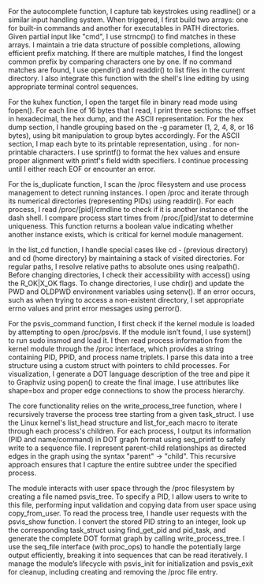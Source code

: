 For the autocomplete function, I capture tab keystrokes using readline() or a similar input handling system. When triggered, I first build two arrays: one for built-in commands and another for executables in PATH directories. Given partial input like "cmd", I use strncmp() to find matches in these arrays. I maintain a trie data structure of possible completions, allowing efficient prefix matching. If there are multiple matches, I find the longest common prefix by comparing characters one by one. If no command matches are found, I use opendir() and readdir() to list files in the current directory. I also integrate this function with the shell's line editing by using appropriate terminal control sequences.

For the kuhex function, I open the target file in binary read mode using fopen(). For each line of 16 bytes that I read, I print three sections: the offset in hexadecimal, the hex dump, and the ASCII representation. For the hex dump section, I handle grouping based on the -g parameter (1, 2, 4, 8, or 16 bytes), using bit manipulation to group bytes accordingly. For the ASCII section, I map each byte to its printable representation, using . for non-printable characters. I use sprintf() to format the hex values and ensure proper alignment with printf's field width specifiers. I continue processing until I either reach EOF or encounter an error.

For the is_duplicate function, I scan the /proc filesystem and use process management to detect running instances. I open /proc and iterate through its numerical directories (representing PIDs) using readdir(). For each process, I read /proc/[pid]/cmdline to check if it is another instance of the dash shell. I compare process start times from /proc/[pid]/stat to determine uniqueness. This function returns a boolean value indicating whether another instance exists, which is critical for kernel module management.

In the list_cd function, I handle special cases like cd - (previous directory) and cd (home directory) by maintaining a stack of visited directories. For regular paths, I resolve relative paths to absolute ones using realpath(). Before changing directories, I check their accessibility with access() using the R_OK|X_OK flags. To change directories, I use chdir() and update the PWD and OLDPWD environment variables using setenv(). If an error occurs, such as when trying to access a non-existent directory, I set appropriate errno values and print error messages using perror().

For the psvis_command function, I first check if the kernel module is loaded by attempting to open /proc/psvis. If the module isn’t found, I use system() to run sudo insmod and load it. I then read process information from the kernel module through the /proc interface, which provides a string containing PID, PPID, and process name triplets. I parse this data into a tree structure using a custom struct with pointers to child processes. For visualization, I generate a DOT language description of the tree and pipe it to Graphviz using popen() to create the final image. I use attributes like shape=box and proper edge connections to show the process hierarchy.

The core functionality relies on the write_process_tree function, where I recursively traverse the process tree starting from a given task_struct. I use the Linux kernel's list_head structure and list_for_each macro to iterate through each process's children. For each process, I output its information (PID and name/command) in DOT graph format using seq_printf to safely write to a sequence file. I represent parent-child relationships as directed edges in the graph using the syntax "parent" -> "child". This recursive approach ensures that I capture the entire subtree under the specified process.

The module interacts with user space through the /proc filesystem by creating a file named psvis_tree. To specify a PID, I allow users to write to this file, performing input validation and copying data from user space using copy_from_user. To read the process tree, I handle user requests with the psvis_show function. I convert the stored PID string to an integer, look up the corresponding task_struct using find_get_pid and pid_task, and generate the complete DOT format graph by calling write_process_tree. I use the seq_file interface (with proc_ops) to handle the potentially large output efficiently, breaking it into sequences that can be read iteratively. I manage the module’s lifecycle with psvis_init for initialization and psvis_exit for cleanup, including creating and removing the /proc file entry.



